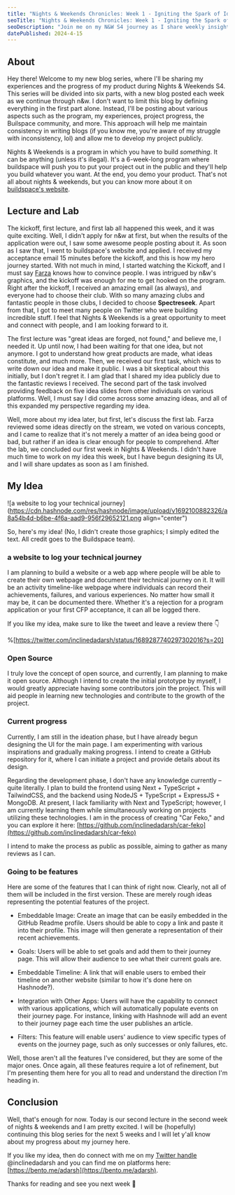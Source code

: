 ```yaml
---
title: "Nights & Weekends Chronicles: Week 1 - Igniting the Spark of Ideas"
seoTitle: "Nights & Weekends Chronicles: Week 1 - Igniting the Spark of Ideas"
seoDescription: "Join me on my N&W S4 journey as I share weekly insights into my project progress, experiences, and the Builspace community!"
datePublished: 2024-4-15
---
```


## About

Hey there! Welcome to my new blog series, where I'll be sharing my experiences and the progress of my product during Nights & Weekends S4. This series will be divided into six parts, with a new blog posted each week as we continue through n&w. I don't want to limit this blog by defining everything in the first part alone. Instead, I'll be posting about various aspects such as the program, my experiences, project progress, the Builspace community, and more. This approach will help me maintain consistency in writing blogs (if you know me, you're aware of my struggle with inconsistency, lol) and allow me to develop my project publicly.

Nights & Weekends is a program in which you have to build *something*. It can be anything (unless it's illegal). It's a 6-week-long program where buildspace will push you to put your project out in the public and they'll help you build whatever you want. At the end, you demo your product. That's not all about nights & weekends, but you can know more about it on [buildspace's website](https://buildspace.so/).

## Lecture and Lab

The kickoff, first lecture, and first lab all happened this week, and it was quite exciting. Well, I didn't apply for n&w at first, but when the results of the application were out, I saw some awesome people posting about it. As soon as I saw that, I went to buildspace's website and applied. I received my acceptance email 15 minutes before the kickoff, and this is how my hero journey started. With not much in mind, I started watching the Kickoff, and I must say [Farza](https://twitter.com/FarzaTV) knows how to convince people. I was intrigued by n&w's graphics, and the kickoff was enough for me to get hooked on the program. Right after the kickoff, I received an amazing email (as always), and everyone had to choose their club. With so many amazing clubs and fantastic people in those clubs, I decided to choose **Spectreseek**. Apart from that, I got to meet many people on Twitter who were building incredible stuff. I feel that Nights & Weekends is a great opportunity to meet and connect with people, and I am looking forward to it.

The first lecture was "great ideas are forged, not found," and believe me, I needed it. Up until now, I had been waiting for that one idea, but not anymore. I got to understand how great products are made, what ideas constitute, and much more. Then, we received our first task, which was to write down our idea and make it public. I was a bit skeptical about this initially, but I don't regret it. I am glad that I shared my idea publicly due to the fantastic reviews I received. The second part of the task involved providing feedback on five idea slides from other individuals on various platforms. Well, I must say I did come across some amazing ideas, and all of this expanded my perspective regarding my idea.

Well, more about my idea later, but first, let's discuss the first lab. Farza reviewed some ideas directly on the stream, we voted on various concepts, and I came to realize that it's not merely a matter of an idea being good or bad, but rather if an idea is clear enough for people to comprehend. After the lab, we concluded our first week in Nights & Weekends. I didn't have much time to work on my idea this week, but I have begun designing its UI, and I will share updates as soon as I am finished.

## My Idea

![a website to log your technical journey](https://cdn.hashnode.com/res/hashnode/image/upload/v1692100882326/a8a54b4d-b6be-4f6a-aad9-956f29652121.png align="center")

So, here's my idea! (No, I didn't create those graphics; I simply edited the text. All credit goes to the Buildspace team).

### a website to log your technical journey

I am planning to build a website or a web app where people will be able to create their own webpage and document their technical journey on it. It will be an activity timeline-like webpage where individuals can record their achievements, failures, and various experiences. No matter how small it may be, it can be documented there. Whether it's a rejection for a program application or your first CFP acceptance, it can all be logged there.

If you like my idea, make sure to like the tweet and leave a review there 👇

%[https://twitter.com/inclinedadarsh/status/1689287740297302016?s=20] 

### Open Source

I truly love the concept of open source, and currently, I am planning to make it open source. Although I intend to create the initial prototype by myself, I would greatly appreciate having some contributors join the project. This will aid people in learning new technologies and contribute to the growth of the project.

### Current progress

Currently, I am still in the ideation phase, but I have already begun designing the UI for the main page. I am experimenting with various inspirations and gradually making progress. I intend to create a GitHub repository for it, where I can initiate a project and provide details about its design.

Regarding the development phase, I don't have any knowledge currently – quite literally. I plan to build the frontend using Next + TypeScript + TailwindCSS, and the backend using NodeJS + TypeScript + ExpressJS + MongoDB. At present, I lack familiarity with Next and TypeScript; however, I am currently learning them while simultaneously working on projects utilizing these technologies. I am in the process of creating "Car Feko," and you can explore it here: [https://github.com/inclinedadarsh/car-feko](https://github.com/inclinedadarsh/car-feko)

I intend to make the process as public as possible, aiming to gather as many reviews as I can.

### Going to be features

Here are some of the features that I can think of right now. Clearly, not all of them will be included in the first version. These are merely rough ideas representing the potential features of the project.

* Embeddable Image: Create an image that can be easily embedded in the GitHub Readme profile. Users should be able to copy a link and paste it into their profile. This image will then generate a representation of their recent achievements.
    
* Goals: Users will be able to set goals and add them to their journey page. This will allow their audience to see what their current goals are.
    
* Embeddable Timeline: A link that will enable users to embed their timeline on another website (similar to how it's done here on Hashnode?).
    
* Integration with Other Apps: Users will have the capability to connect with various applications, which will automatically populate events on their journey page. For instance, linking with Hashnode will add an event to their journey page each time the user publishes an article.
    
* Filters: This feature will enable users' audience to view specific types of events on the journey page, such as only successes or only failures, etc.
    

Well, those aren't all the features I've considered, but they are some of the major ones. Once again, all these features require a lot of refinement, but I'm presenting them here for you all to read and understand the direction I'm heading in.

## Conclusion

Well, that's enough for now. Today is our second lecture in the second week of nights & weekends and I am pretty excited. I will be (hopefully) continuing this blog series for the next 5 weeks and I will let y'all know about my progress about my journey here.

If you like my idea, then do connect with me on my [Twitter handle](https://twitter.com/inclinedadarsh) @inclinedadarsh and you can find me on platforms here: [https://bento.me/adarsh](https://bento.me/adarsh).

Thanks for reading and see you next week 👋